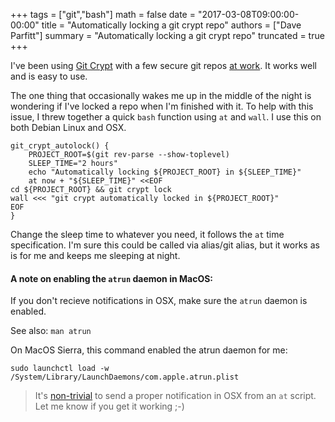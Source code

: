 +++
tags = ["git","bash"]
math = false
date = "2017-03-08T09:00:00-00:00"
title = "Automatically locking a git crypt repo"
authors = ["Dave Parfitt"]
summary = "Automatically locking a git crypt repo"
truncated = true
+++


I've been using [Git Crypt](https://www.agwa.name/projects/git-crypt/) with a few secure git repos [at work](https://mozilla.github.io/meao/). It works well and is easy to use. 

The one thing that occasionally wakes me up in the middle of the night is wondering if I've locked a repo when I'm finished with it. To help with this issue, I threw together a quick `bash` function using `at` and `wall`. I use this on both Debian Linux and OSX.

```
git_crypt_autolock() {
    PROJECT_ROOT=$(git rev-parse --show-toplevel)
    SLEEP_TIME="2 hours"
    echo "Automatically locking ${PROJECT_ROOT} in ${SLEEP_TIME}"
    at now + "${SLEEP_TIME}" <<EOF
cd ${PROJECT_ROOT} && git crypt lock
wall <<< "git crypt automatically locked in ${PROJECT_ROOT}"
EOF
}
```

Change the sleep time to whatever you need, it follows the `at` time specification. I'm sure this could be called via alias/git alias, but it works as is for me and keeps me sleeping at night.


#### A note on enabling the `atrun` daemon in MacOS:

 If you don't recieve notifications in OSX, make sure the `atrun` daemon is enabled.

See also: `man atrun`

On MacOS Sierra, this command enabled the atrun daemon for me:

```
sudo launchctl load -w /System/Library/LaunchDaemons/com.apple.atrun.plist
```

> It's [non-trivial](https://github.com/julienXX/terminal-notifier/issues/200) to send a proper notification in OSX from an `at` script. Let me know if you get it working ;-)

